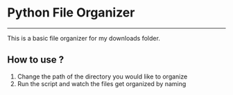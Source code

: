 # Python File Organizer

---

This is a basic file organizer for my downloads folder. 

## How to use ?

1. Change the path of the directory you would like to organize
2. Run the script and watch the files get organized by naming
